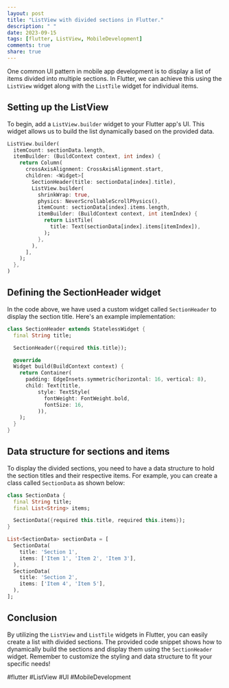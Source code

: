 ```yaml
---
layout: post
title: "ListView with divided sections in Flutter."
description: " "
date: 2023-09-15
tags: [flutter, ListView, MobileDevelopment]
comments: true
share: true
---
```


One common UI pattern in mobile app development is to display a list of items divided into multiple sections. In Flutter, we can achieve this using the `ListView` widget along with the `ListTile` widget for individual items.

## Setting up the ListView

To begin, add a `ListView.builder` widget to your Flutter app's UI. This widget allows us to build the list dynamically based on the provided data.

```dart
ListView.builder(
  itemCount: sectionData.length,
  itemBuilder: (BuildContext context, int index) {
    return Column(
      crossAxisAlignment: CrossAxisAlignment.start,
      children: <Widget>[
        SectionHeader(title: sectionData[index].title),
        ListView.builder(
          shrinkWrap: true,
          physics: NeverScrollableScrollPhysics(),
          itemCount: sectionData[index].items.length,
          itemBuilder: (BuildContext context, int itemIndex) {
            return ListTile(
              title: Text(sectionData[index].items[itemIndex]),
            );
          },
        ),
      ],
    );
  },
)
```
## Defining the SectionHeader widget

In the code above, we have used a custom widget called `SectionHeader` to display the section title. Here's an example implementation:

```dart
class SectionHeader extends StatelessWidget {
  final String title;

  SectionHeader({required this.title});

  @override
  Widget build(BuildContext context) {
    return Container(
      padding: EdgeInsets.symmetric(horizontal: 16, vertical: 8),
      child: Text(title,
          style: TextStyle(
            fontWeight: FontWeight.bold,
            fontSize: 16,
          )),
    );
  }
}
```

## Data structure for sections and items

To display the divided sections, you need to have a data structure to hold the section titles and their respective items. For example, you can create a class called `SectionData` as shown below:

```dart
class SectionData {
  final String title;
  final List<String> items;

  SectionData({required this.title, required this.items});
}

List<SectionData> sectionData = [
  SectionData(
    title: 'Section 1',
    items: ['Item 1', 'Item 2', 'Item 3'],
  ),
  SectionData(
    title: 'Section 2',
    items: ['Item 4', 'Item 5'],
  ),
];
```

## Conclusion

By utilizing the `ListView` and `ListTile` widgets in Flutter, you can easily create a list with divided sections. The provided code snippet shows how to dynamically build the sections and display them using the `SectionHeader` widget. Remember to customize the styling and data structure to fit your specific needs!

#flutter #ListView #UI #MobileDevelopment